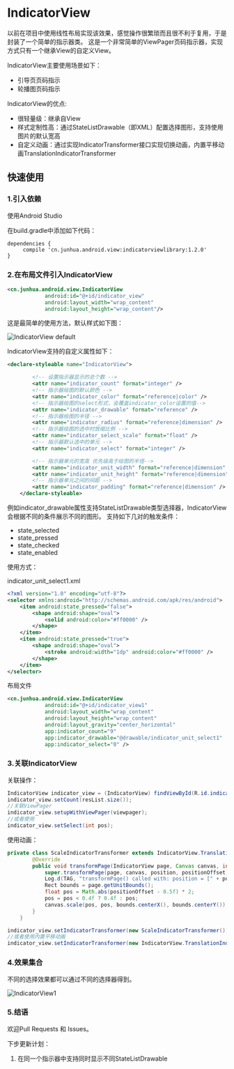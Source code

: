 # IndicatorView
以前在项目中使用线性布局实现该效果，感觉操作很繁琐而且很不利于复用，于是封装了一个简单的指示器类。
这是一个非常简单的ViewPager页码指示器，实现方式只有一个继承View的自定义View。

IndicatorView主要使用场景如下：

- 引导页页码指示
- 轮播图页码指示

IndicatorView的优点:

- 很轻量级：继承自View
- 样式定制性高：通过StateListDrawable（即XML）配置选择图形，支持使用图片的默认宽高
- 自定义动画：通过实现IndicatorTransformer接口实现切换动画，内置平移动画TranslationIndicatorTransformer



## 快速使用

### 1.引入依赖

使用Android Studio

在build.gradle中添加如下代码：
```
dependencies {
     compile 'cn.junhua.android.view:indicatorviewlibrary:1.2.0'
}
```


### 2.在布局文件引入IndicatorView

```xml
<cn.junhua.android.view.IndicatorView
            android:id="@+id/indicator_view"
            android:layout_width="wrap_content"
            android:layout_height="wrap_content"/>
```

这是最简单的使用方法，默认样式如下图：

![IndicatorView default](https://github.com/JunhuaLin/IndicatorView/blob/master/photo/indicatorview_default.png)

IndicatorView支持的自定义属性如下：

```xml
<declare-styleable name="IndicatorView">

        <!-- 设置指示器显示的总个数 -->
        <attr name="indicator_count" format="integer" />
        <!-- 指示器绘图的默认颜色 -->
        <attr name="indicator_color" format="reference|color" />
        <!-- 指示器绘图的select形式，会覆盖indicator_color设置的值-->
        <attr name="indicator_drawable" format="reference" />
        <!-- 指示器绘图的半径 -->
        <attr name="indicator_radius" format="reference|dimension" />
        <!-- 指示器绘图的选中时放缩比例 -->
        <attr name="indicator_select_scale" format="float" />
        <!-- 指示器默认选中的单元 -->
        <attr name="indicator_select" format="integer" />

        <!-- 指示器单元的宽高 优先级高于绘图的半径-->
        <attr name="indicator_unit_width" format="reference|dimension" />
        <attr name="indicator_unit_height" format="reference|dimension" />
        <!-- 指示器单元之间的间距 -->
        <attr name="indicator_padding" format="reference|dimension" />
    </declare-styleable>
```

例如indicator_drawable属性支持StateListDrawable类型选择器，IndicatorView会根据不同的条件展示不同的图形。
支持如下几对的触发条件：
* state_selected
* state_pressed
* state_checked
* state_enabled

使用方式：

indicator_unit_select1.xml
```xml
<?xml version="1.0" encoding="utf-8"?>
<selector xmlns:android="http://schemas.android.com/apk/res/android">
    <item android:state_pressed="false">
        <shape android:shape="oval">
            <solid android:color="#ff0000" />
        </shape>
    </item>
    <item android:state_pressed="true">
        <shape android:shape="oval">
            <stroke android:width="1dp" android:color="#ff0000" />
        </shape>
    </item>
</selector>
```

布局文件
```xml
<cn.junhua.android.view.IndicatorView
            android:id="@+id/indicator_view1"
            android:layout_width="wrap_content"
            android:layout_height="wrap_content"
            android:layout_gravity="center_horizontal"
            app:indicator_count="9"
            app:indicator_drawable="@drawable/indicator_unit_select1"
            app:indicator_select="0" />
```

### 3.关联IndicatorView

关联操作：
```java
IndicatorView indicator_view = (IndicatorView) findViewById(R.id.indicator_view);
indicator_view.setCount(resList.size());
//关联ViewPager
indicator_view.setupWithViewPager(viewpager);
//或者使用
indicator_view.setSelect(int pos);
```

使用动画：
```java
private class ScaleIndicatorTransformer extends IndicatorView.TranslationIndicatorTransformer {
        @Override
        public void transformPage(IndicatorView page, Canvas canvas, int position, float positionOffset) {
            super.transformPage(page, canvas, position, positionOffset);
            Log.d(TAG, "transformPage() called with: position = [" + position + "], positionOffset = [" + positionOffset + "]");
            Rect bounds = page.getUnitBounds();
            float pos = Math.abs(positionOffset - 0.5f) * 2;
            pos = pos < 0.4f ? 0.4f : pos;
            canvas.scale(pos, pos, bounds.centerX(), bounds.centerY());
        }
    }

indicator_view.setIndicatorTransformer(new ScaleIndicatorTransformer());
//或者使用内置平移动画
indicator_view.setIndicatorTransformer(new IndicatorView.TranslationIndicatorTransformer());
```

### 4.效果集合

不同的选择效果都可以通过不同的选择器得到。

![IndicatorView1](https://github.com/JunhuaLin/IndicatorView/blob/master/photo/video.gif)


### 5.结语

欢迎Pull Requests 和 Issues。

下步更新计划：
1. 在同一个指示器中支持同时显示不同StateListDrawable



